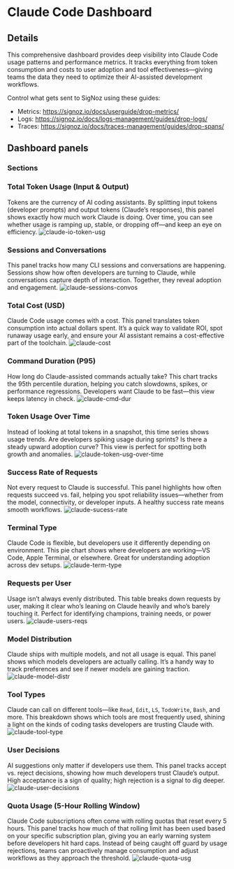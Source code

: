 # Claude Code Dashboard

## Details

This comprehensive dashboard provides deep visibility into Claude Code usage patterns and performance metrics. It tracks everything from token consumption and costs to user adoption and tool effectiveness—giving teams the data they need to optimize their AI-assisted development workflows.

 Control what gets sent to SigNoz using these guides:
- Metrics: https://signoz.io/docs/userguide/drop-metrics/
- Logs: https://signoz.io/docs/logs-management/guides/drop-logs/
- Traces: https://signoz.io/docs/traces-management/guides/drop-spans/

## Dashboard panels

### Sections

### Total Token Usage (Input & Output)

Tokens are the currency of AI coding assistants. By splitting input tokens (developer prompts) and output tokens (Claude’s responses), this panel shows exactly how much work Claude is doing. Over time, you can see whether usage is ramping up, stable, or dropping off—and keep an eye on efficiency.
![claude-io-token-usg](https://github.com/user-attachments/assets/0c0a140f-4a3d-4e82-a02e-363fb617e34a)



### Sessions and Conversations

This panel tracks how many CLI sessions and conversations are happening. Sessions show how often developers are turning to Claude, while conversations capture depth of interaction. Together, they reveal adoption and engagement.
![claude-sessions-convos](https://github.com/user-attachments/assets/b4d4456f-c0d8-484c-8a89-26f3a0226b63)




### Total Cost (USD)

Claude Code usage comes with a cost. This panel translates token consumption into actual dollars spent. It’s a quick way to validate ROI, spot runaway usage early, and ensure your AI assistant remains a cost-effective part of the toolchain.
![claude-cost](https://github.com/user-attachments/assets/a1defb1d-cdff-4d07-92b1-546c5b3bcf7d)



### Command Duration (P95)

How long do Claude-assisted commands actually take? This chart tracks the 95th percentile duration, helping you catch slowdowns, spikes, or performance regressions. Developers want Claude to be fast—this view keeps latency in check.
![claude-cmd-dur](https://github.com/user-attachments/assets/74a32597-9f2c-487e-a3dc-147a1b0a6cc0)



### Token Usage Over Time

Instead of looking at total tokens in a snapshot, this time series shows usage trends. Are developers spiking usage during sprints? Is there a steady upward adoption curve? This view is perfect for spotting both growth and anomalies.
![claude-token-usg-over-time](https://github.com/user-attachments/assets/6bef9f83-68c0-43d4-a401-decd0f8e7381)



### Success Rate of Requests

Not every request to Claude is successful. This panel highlights how often requests succeed vs. fail, helping you spot reliability issues—whether from the model, connectivity, or developer inputs. A healthy success rate means smooth workflows.
![claude-sucess-rate](https://github.com/user-attachments/assets/bf72af3d-6bbd-4551-87d6-4093cd1a9bdc)



### Terminal Type

Claude Code is flexible, but developers use it differently depending on environment. This pie chart shows where developers are working—VS Code, Apple Terminal, or elsewhere. Great for understanding adoption across dev setups.
![claude-term-type](https://github.com/user-attachments/assets/17ebf616-3967-4e52-a9f6-5502add4e33b)



### Requests per User

Usage isn’t always evenly distributed. This table breaks down requests by user, making it clear who’s leaning on Claude heavily and who’s barely touching it. Perfect for identifying champions, training needs, or power users.
![claude-users-reqs](https://github.com/user-attachments/assets/9d9d1717-4a4c-498e-98cd-da3d4c4b7a44)



### Model Distribution

Claude ships with multiple models, and not all usage is equal. This panel shows which models developers are actually calling. It’s a handy way to track preferences and see if newer models are gaining traction.
![claude-model-distr](https://github.com/user-attachments/assets/fb6f7e2e-fe0c-40cd-9e5e-592bb5946648)



### Tool Types

Claude can call on different tools—like `Read`, `Edit`, `LS`, `TodoWrite`, `Bash`, and more. This breakdown shows which tools are most frequently used, shining a light on the kinds of coding tasks developers are trusting Claude with.
![claude-tool-type](https://github.com/user-attachments/assets/daea8a7b-1030-45fb-baf2-a6cc7c5fdda3)



### User Decisions

AI suggestions only matter if developers use them. This panel tracks accept vs. reject decisions, showing how much developers trust Claude’s output. High acceptance is a sign of quality; high rejection is a signal to dig deeper.
![claude-user-decisions](https://github.com/user-attachments/assets/44050ec6-6361-4aa7-a6a7-38c652ea530a)




### Quota Usage (5-Hour Rolling Window)

Claude Code subscriptions often come with rolling quotas that reset every 5 hours. This panel tracks how much of that rolling limit has been used based on your specific subscription plan, giving you an early warning system before developers hit hard caps. Instead of being caught off guard by usage rejections, teams can proactively manage consumption and adjust workflows as they approach the threshold.
![claude-quota-usg](https://github.com/user-attachments/assets/3e16de44-6958-4e9d-a54e-186f98ba9c27)
